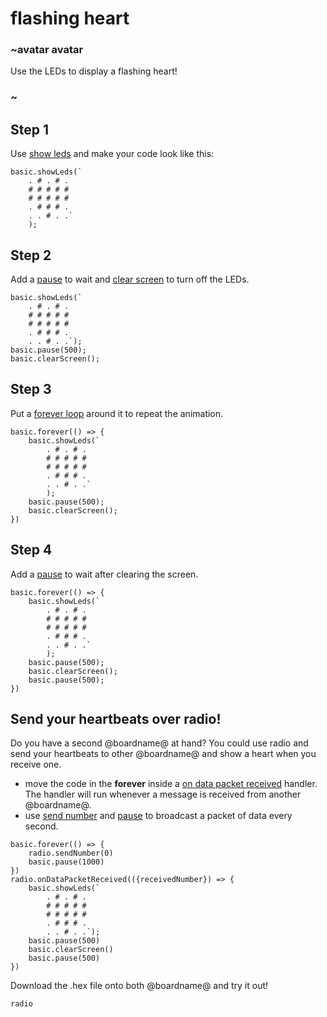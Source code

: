 # flashing heart

### ~avatar avatar

Use the LEDs to display a flashing heart!

### ~

## Step 1

Use [show leds](/reference/basic/show-leds) and make your code look like this:

```blocks
basic.showLeds(`
    . # . # .
    # # # # #
    # # # # #
    . # # # .
    . . # . .`
    );
```

## Step 2

Add a [pause](/reference/basic/pause) to wait and [clear screen](/reference/basic/clear-screen) to turn off the LEDs.

```blocks
basic.showLeds(`
    . # . # .
    # # # # #
    # # # # #
    . # # # .
    . . # . .`);
basic.pause(500);
basic.clearScreen();
```

## Step 3

Put a [forever loop](/reference/basic/forever) around it to repeat the animation.

```blocks
basic.forever(() => {
    basic.showLeds(`
        . # . # .
        # # # # #
        # # # # #
        . # # # .
        . . # . .`
        );
    basic.pause(500);
    basic.clearScreen();
})
```

## Step 4

Add a [pause](/reference/basic/pause) to wait after clearing the screen.

```blocks
basic.forever(() => {
    basic.showLeds(`
        . # . # .
        # # # # #
        # # # # #
        . # # # .
        . . # . .`
        );
    basic.pause(500);
    basic.clearScreen();
    basic.pause(500);
})
```

## Send your heartbeats over radio!

Do you have a second @boardname@ at hand? You could use radio and send your heartbeats to other
@boardname@ and show a heart when you receive one.

* move the code in the **forever** inside 
a [on data packet received](/reference/radio/on-data-packet-received) handler. 
The handler will run whenever a message is received from another @boardname@.
* use [send number](/reference/radio/send-number) and [pause](/reference/basic/pause) 
to broadcast a packet of data every second.

```blocks
basic.forever(() => {
    radio.sendNumber(0)
    basic.pause(1000)
})
radio.onDataPacketReceived(({receivedNumber}) => {
    basic.showLeds(`
        . # . # .
        # # # # #
        # # # # #
        . # # # .
        . . # . .`);
    basic.pause(500)
    basic.clearScreen()
    basic.pause(500)
})
```

Download the .hex file onto both @boardname@ and try it out!

```package
radio
```